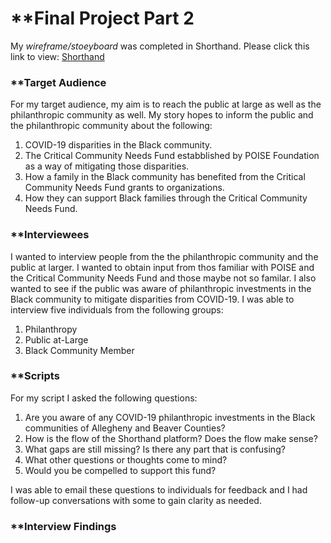 # **Final Project Part 2

My *wireframe/stoeyboard* was completed in Shorthand.  Please click this link to view:
[Shorthand](https://preview.shorthand.com/zbfc0Zu9J1xfGYhJ)

### **Target Audience

For my target audience, my aim is to reach the public at large as well as the philanthropic community as well.
My story hopes to inform the public and the philanthropic community about the following:
1. COVID-19 disparities in the Black community.
2. The Critical Community Needs Fund estabblished by POISE Foundation as a way of mitigating those disparities.
3. How a family in the Black community has benefited from the Critical Community Needs Fund grants to organizations.
4. How they can support Black families through the Critical Community Needs Fund.


### **Interviewees

I wanted to interview people from the the philanthropic community and the public at larger.  I wanted to obtain input from thos familiar with POISE and the Critical Community Needs Fund and those maybe not so familar.  I also wanted to see if the public was aware of philanthropic investments in the Black community to mitigate disparities from COVID-19. I was able to interview five individuals from the following groups:
1. Philanthropy
2. Public at-Large
3. Black Community Member

### **Scripts

For my script I asked the following questions:

1. Are you aware of any COVID-19 philanthropic investments in the Black communities of Allegheny and Beaver Counties?
2. How is the flow of the Shorthand platform? Does the flow make sense?
3. What gaps are still missing? Is there any part that is confusing?
4. What other questions or thoughts come to mind?
5. Would you be compelled to support this fund?

I was able to email these questions to individuals for feedback and I had follow-up conversations with some to gain clarity as needed.

### **Interview Findings




